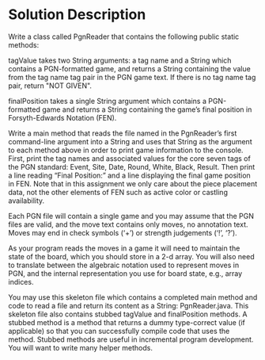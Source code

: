 # Solution Description

Write a class called PgnReader that contains the following public static methods:

tagValue takes two String arguments: a tag name and a String which contains a PGN-formatted game, and returns a String containing the value from the tag name tag pair in the PGN game text. If there is no tag name tag pair, return "NOT GIVEN".

finalPosition takes a single String argument which contains a PGN-formatted game and returns a String containing the game’s final position in Forsyth-Edwards Notation (FEN).

Write a main method that reads the file named in the PgnReader’s first command-line argument into a String and uses that String as the argument to each method above in order to print game information to the console. First, print the tag names and associated values for the core seven tags of the PGN standard: Event, Site, Date, Round, White, Black, Result. Then print a line reading “Final Position:” and a line displaying the final game position in FEN. Note that in this assignment we only care about the piece placement data, not the other elements of FEN such as active color or castling availability.

Each PGN file will contain a single game and you may assume that the PGN files are valid, and the move text contains only moves, no annotation text. Moves may end in check symbols (‘+’) or strength judgements (‘!’, ‘?’).

As your program reads the moves in a game it will need to maintain the state of the board, which you should store in a 2-d array. You will also need to translate between the algebraic notation used to represent moves in PGN, and the internal representation you use for board state, e.g., array indices.

You may use this skeleton file which contains a completed main method and code to read a file and return its content as a String: PgnReader.java. This skeleton file also contains stubbed tagValue and finalPosition methods. A stubbed method is a method that returns a dummy type-correct value (if applicable) so that you can successfully compile code that uses the method. Stubbed methods are useful in incremental program development. You will want to write many helper methods.
